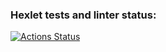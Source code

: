 ### Hexlet tests and linter status:
[![Actions Status](https://github.com/sashamir155/layout-designer-project-lvl1/workflows/hexlet-check/badge.svg)](https://github.com/sashamir155/layout-designer-project-lvl1/actions)